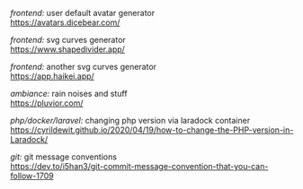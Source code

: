 *frontend:* user default avatar generator
<br>
https://avatars.dicebear.com/

*frontend:* svg curves generator
<br>
https://www.shapedivider.app/

*frontend:* another svg curves generator
<br>
https://app.haikei.app/

*ambiance:* rain noises and stuff
<br>
https://pluvior.com/

*php/docker/laravel:* changing php version via laradock container
<br>
https://cyrildewit.github.io/2020/04/19/how-to-change-the-PHP-version-in-Laradock/

*git:* git message conventions
<br>
https://dev.to/i5han3/git-commit-message-convention-that-you-can-follow-1709
